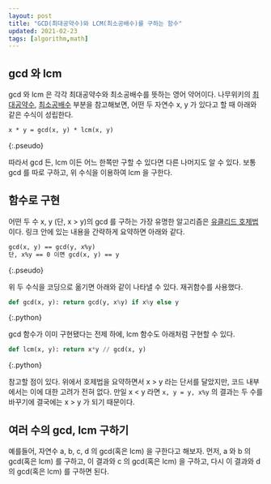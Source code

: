 ```yaml
---
layout: post
title: "GCD(최대공약수)와 LCM(최소공배수)를 구하는 함수"
updated: 2021-02-23
tags: [algorithm,math]
---
```


## gcd 와 lcm

gcd 와 lcm 은 각각 최대공약수와 최소공배수를 뜻하는 영어 약어이다. 나무위키의 [최대공약수](https://namu.wiki/w/%EC%B5%9C%EB%8C%80%EA%B3%B5%EC%95%BD%EC%88%98), [최소공배수](https://namu.wiki/w/%EC%B5%9C%EC%86%8C%EA%B3%B5%EB%B0%B0%EC%88%98) 부분을 참고해보면, 어떤 두 자연수 x, y 가 있다고 할 때 아래와 같은 수식이 성립한다.

```txt
x * y = gcd(x, y) * lcm(x, y)
```
{:.pseudo}

따라서 gcd 든, lcm 이든 어느 한쪽만 구할 수 있다면 다른 나머지도 알 수 있다. 보통 gcd 를 따로 구하고, 위 수식을 이용하여 lcm 을 구한다.

## 함수로 구현

어떤 두 수 x, y (단, x > y)의 gcd 를 구하는 가장 유명한 알고리즘은 [유클리드 호제법](https://namu.wiki/w/%EC%9C%A0%ED%81%B4%EB%A6%AC%EB%93%9C%20%ED%98%B8%EC%A0%9C%EB%B2%95)이다. 링크 안에 있는 내용을 간략하게 요약하면 아래와 같다.

```txt
gcd(x, y) == gcd(y, x%y)
단, x%y == 0 이면 gcd(x, y) == y
```
{:.pseudo}

위 두 수식을 코딩으로 옮기면 아래와 같이 나타낼 수 있다. 재귀함수를 사용했다.

```py
def gcd(x, y): return gcd(y, x%y) if x%y else y
```
{:.python}

gcd 함수가 이미 구현됐다는 전제 하에, lcm 함수도 아래처럼 구현할 수 있다.

```py
def lcm(x, y): return x*y // gcd(x, y)
```
{:.python}

참고할 점이 있다. 위에서 호제법을 요약하면서 x > y 라는 단서를 달았지만, 코드 내부에서는 이에 대한 고려가 전혀 없다. 만일 x < y 라면 `x, y = y, x%y` 의 결과는 두 수를 바꾸기에 결국에는 x > y 가 되기 때문이다.

## 여러 수의 gcd, lcm 구하기

예를들어, 자연수 a, b, c, d 의 gcd(혹은 lcm) 을 구한다고 해보자. 먼저, a 와 b 의 gcd(혹은 lcm) 를 구하고, 이 결과와 c 의 gcd(혹은 lcm) 을 구하고, 다시 이 결과와 d 의 gcd(혹은 lcm) 를 구하면 된다.
